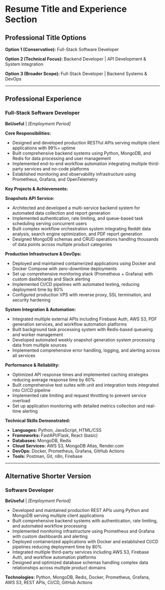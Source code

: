 # Resume Title and Experience Section

## Professional Title Options

**Option 1 (Conservative):**
Full-Stack Software Developer

**Option 2 (Technical Focus):**
Backend Developer | API Development & System Integration

**Option 3 (Broader Scope):**
Full-Stack Developer | Backend Systems & DevOps

---

## Professional Experience

### Full-Stack Software Developer
**BeUseful** | *[Employment Period]*

**Core Responsibilities:**
- Designed and developed production RESTful APIs serving multiple client applications with 99%+ uptime
- Built comprehensive backend systems using Python, MongoDB, and Redis for data processing and user management
- Implemented end-to-end workflow automation integrating multiple third-party services and no-code platforms
- Established monitoring and observability infrastructure using Prometheus, Grafana, and OpenTelemetry

**Key Projects & Achievements:**

**Snapshots API Service:**
- Architected and developed a multi-service backend system for automated data collection and report generation
- Implemented authentication, rate limiting, and queue-based task scheduling serving concurrent users
- Built complex workflow orchestration system integrating Reddit data analysis, search engine optimization, and PDF report generation
- Designed MongoDB schemas and CRUD operations handling thousands of data points across multiple product categories

**Production Infrastructure & DevOps:**
- Deployed and maintained containerized applications using Docker and Docker Compose with zero-downtime deployments
- Set up comprehensive monitoring stack (Prometheus + Grafana) with custom dashboards and Slack alerting
- Implemented CI/CD pipelines with automated testing, reducing deployment time by 80%
- Configured production VPS with reverse proxy, SSL termination, and security hardening

**System Integration & Automation:**
- Integrated multiple external APIs including Firebase Auth, AWS S3, PDF generation services, and workflow automation platforms
- Built background task processing system with Redis-based queueing and worker management
- Developed automated weekly snapshot generation system processing data from multiple sources
- Implemented comprehensive error handling, logging, and alerting across all services

**Performance & Reliability:**
- Optimized API response times and implemented caching strategies reducing average response time by 60%
- Built comprehensive test suites with unit and integration tests integrated into CI/CD pipeline
- Implemented rate limiting and request throttling to prevent service overload
- Set up application monitoring with detailed metrics collection and real-time alerting

**Technical Skills Demonstrated:**
- **Languages:** Python, JavaScript, HTML/CSS
- **Frameworks:** FastAPI/Flask, React (basic)
- **Databases:** MongoDB, Redis
- **Cloud Services:** AWS S3, MongoDB Atlas, Render.com
- **DevOps:** Docker, Prometheus, Grafana, GitHub Actions
- **Tools:** Postman, Git, n8n, Firebase

---

## Alternative Shorter Version

### Software Developer
**BeUseful** | *[Employment Period]*

- Developed and maintained production REST APIs using Python and MongoDB serving multiple client applications
- Built comprehensive backend systems with authentication, rate limiting, and automated workflow processing
- Implemented monitoring infrastructure using Prometheus and Grafana with custom dashboards and alerting
- Deployed containerized applications with Docker and established CI/CD pipelines reducing deployment time by 80%
- Integrated multiple third-party services including AWS S3, Firebase Auth, and workflow automation platforms
- Designed and optimized database schemas handling complex data relationships across multiple product domains

**Technologies:** Python, MongoDB, Redis, Docker, Prometheus, Grafana, AWS S3, REST APIs, CI/CD, GitHub Actions
